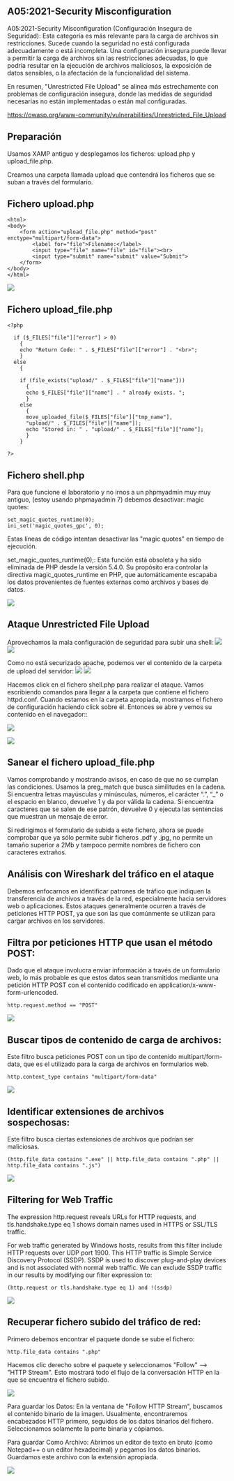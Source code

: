 

## A05:2021-Security Misconfiguration
A05:2021-Security Misconfiguration (Configuración Insegura de Seguridad): Esta categoría es más relevante para la carga de archivos sin restricciones. Sucede cuando la seguridad no está configurada adecuadamente o está incompleta. Una configuración insegura puede llevar a permitir la carga de archivos sin las restricciones adecuadas, lo que podría resultar en la ejecución de archivos maliciosos, la exposición de datos sensibles, o la afectación de la funcionalidad del sistema.

En resumen, "Unrestricted File Upload" se alinea más estrechamente con problemas de configuración insegura, donde las medidas de seguridad necesarias no están implementadas o están mal configuradas.

https://owasp.org/www-community/vulnerabilities/Unrestricted_File_Upload

## Preparación
Usamos XAMP antiguo y desplegamos los ficheros: upload.php y upload_file.php.

Creamos una carpeta llamada upload que contendrá los ficheros que se suban a través del formulario.


## Fichero upload.php
```
<html>
<body>
	<form action="upload_file.php" method="post" enctype="multipart/form-data">
		<label for="file">Filename:</label>
		<input type="file" name="file" id="file"><br>
		<input type="submit" name="submit" value="Submit">
	</form>
</body>
</html>
```
![](capturas/unrestricted-file-upload-lab1-0.png)


## Fichero upload_file.php
```
<?php

  if ($_FILES["file"]["error"] > 0)
    {
    echo "Return Code: " . $_FILES["file"]["error"] . "<br>";
    }
  else
    {

    if (file_exists("upload/" . $_FILES["file"]["name"]))
      {
      echo $_FILES["file"]["name"] . " already exists. ";
      }
    else
      {
      move_uploaded_file($_FILES["file"]["tmp_name"],
      "upload/" . $_FILES["file"]["name"]);
      echo "Stored in: " . "upload/" . $_FILES["file"]["name"];
      }
    }

?>
```

## Fichero shell.php
Para que funcione el laboratorio y no irnos a un phpmyadmin muy muy antiguo, (estoy usando phpmayadmin 7) debemos desactivar: magic quotes:
```
set_magic_quotes_runtime(0);
ini_set('magic_quotes_gpc', 0);
```
Estas líneas de código intentan desactivar las "magic quotes" en tiempo de ejecución.

set_magic_quotes_runtime(0);: Esta función está obsoleta y ha sido eliminada de PHP desde la versión 5.4.0. Su propósito era controlar la directiva magic_quotes_runtime en PHP, que automáticamente escapaba los datos provenientes de fuentes externas como archivos y bases de datos.

![](capturas/unrestricted-file-upload-lab1-7.png)


## Ataque Unrestricted File Upload
Aprovechamos la mala configuración de seguridad para subir una shell:
![](capturas/unrestricted-file-upload-lab1-6.png)
![](capturas/unrestricted-file-upload-lab1.png)

Como no está securizado apache, podemos ver el contenido de la carpeta de upload del
servidor:
![](capturas/unrestricted-file-upload-lab1-2.png)
![](capturas/unrestricted-file-upload-lab1-3.png)


Hacemos click en el fichero shell.php para realizar el ataque. Vamos escribiendo comandos para llegar a la carpeta que contiene el fichero httpd.conf. Cuando estamos en la carpeta apropiada, mostramos el fichero de configuración haciendo click sobre él. Entonces se abre y vemos su contenido en el navegador::

![](capturas/unrestricted-file-upload-lab1-4.png)



![](capturas/unrestricted-file-upload-lab1-5.png)


## Sanear el fichero upload_file.php
Vamos comprobando y mostrando avisos, en caso de que no se cumplan las condiciones. Usamos la preg_match que busca similitudes en la cadena. Si encuentra letras mayúsculas y minúsculas, números, el carácter “.”, “_” o el espacio en blanco, devuelve 1 y da por válida la cadena. Si encuentra caracteres que se salen de ese patrón, devuelve 0 y ejecuta las sentencias que muestran un mensaje de error.


Si redirigimos el formulario de subida a este fichero, ahora se puede comprobar que ya sólo permite subir ficheros .pdf y .jpg, no permite un tamaño superior a 2Mb y tampoco permite nombres de fichero con caracteres extraños.


## Análisis con Wireshark del tráfico en el ataque
Debemos enfocarnos en identificar patrones de tráfico que indiquen la transferencia de archivos a través de la red, especialmente hacia servidores web o aplicaciones. Estos ataques generalmente ocurren a través de peticiones HTTP POST, ya que son las que comúnmente se utilizan para cargar archivos en los servidores.

## Filtra por peticiones HTTP que usan el método POST:
Dado que el ataque involucra enviar información a través de un formulario web, lo más probable es que estos datos sean transmitidos mediante una petición HTTP POST con el contenido codificado en application/x-www-form-urlencoded.
```
http.request.method == "POST"
```
![](capturas/unrestricted-file-upload-lab1-8.png)


## Buscar tipos de contenido de carga de archivos:
Este filtro busca peticiones POST con un tipo de contenido multipart/form-data, que es el utilizado para la carga de archivos en formularios web.
```
http.content_type contains "multipart/form-data"
```
![](capturas/unrestricted-file-upload-lab1-9.png)


## Identificar extensiones de archivos sospechosas:
Este filtro busca ciertas extensiones de archivos que podrían ser maliciosas.
```
(http.file_data contains ".exe" || http.file_data contains ".php" || http.file_data contains ".js")
```
![](capturas/unrestricted-file-upload-lab1-10.png)


## Filtering for Web Traffic
The expression http.request reveals URLs for HTTP requests, and tls.handshake.type eq 1 shows domain names used in HTTPS or SSL/TLS traffic.

For web traffic generated by Windows hosts, results from this filter include HTTP requests over UDP port 1900. This HTTP traffic is Simple Service Discovery Protocol (SSDP). SSDP is used to discover plug-and-play devices and is not associated with normal web traffic. We can exclude SSDP traffic in our results by modifying our filter expression to:
```
(http.request or tls.handshake.type eq 1) and !(ssdp)
```
![](capturas/unrestricted-file-upload-lab1-11.png)


## Recuperar fichero subido del tráfico de red:
Primero debemos encontrar el paquete donde se sube el fichero:
```
http.file_data contains ".php" 
```

Hacemos clic derecho sobre el paquete y seleccionamos "Follow" --> "HTTP Stream". Esto  mostrará todo el flujo de la conversación HTTP en la que se encuentra el fichero subido.

![](capturas/unrestricted-file-upload-lab1-12.png)

Para guardar los Datos: En la ventana de "Follow HTTP Stream", buscamos el contenido binario de la imagen. Usualmente, encontraremos encabezados HTTP primero, seguidos de los datos binarios del fichero. Seleccionamos solamente la parte binaria y cópiamos.

Para guardar Como Archivo: Abrimos un editor de texto en bruto (como Notepad++ o un editor hexadecimal) y pegamos  los datos binarios. Guardamos este archivo con la extensión apropiada.

![](capturas/unrestricted-file-upload-lab1-13.png)

